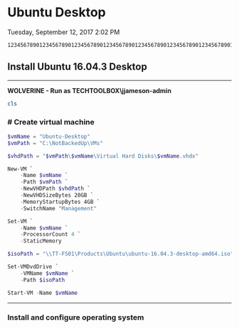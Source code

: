 ﻿# Ubuntu Desktop

Tuesday, September 12, 2017
2:02 PM

```Text
12345678901234567890123456789012345678901234567890123456789012345678901234567890
```

## Install Ubuntu 16.04.3 Desktop

---

**WOLVERINE - Run as TECHTOOLBOX\\jjameson-admin**

```PowerShell
cls
```

### # Create virtual machine

```PowerShell
$vmName = "Ubuntu-Desktop"
$vmPath = "C:\NotBackedUp\VMs"

$vhdPath = "$vmPath\$vmName\Virtual Hard Disks\$vmName.vhdx"

New-VM `
    -Name $vmName `
    -Path $vmPath `
    -NewVHDPath $vhdPath `
    -NewVHDSizeBytes 20GB `
    -MemoryStartupBytes 4GB `
    -SwitchName "Management"

Set-VM `
    -Name $vmName `
    -ProcessorCount 4 `
    -StaticMemory

$isoPath = "\\TT-FS01\Products\Ubuntu\ubuntu-16.04.3-desktop-amd64.iso"

Set-VMDvdDrive `
    -VMName $vmName `
    -Path $isoPath

Start-VM -Name $vmName
```

---

### Install and configure operating system
